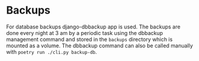 # Backups

For database backups django-dbbackup app is used. The backups are done every night at 3 am by a periodic task using the dbbackup management command and stored in the `backups` directory which is mounted as a volume. The dbbackup command can also be called manually with `poetry run ./cli.py backup-db`.
